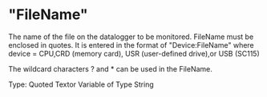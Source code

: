 # "FileName"

The name of the file on the datalogger to be monitored. FileName must be enclosed in quotes. It is entered in the format of "Device:FileName" where device = CPU,CRD (memory card), USR (user-defined drive),or USB (SC115)

The wildcard characters ? and \* can be used in the FileName.

Type: Quoted Textor Variable of Type String
